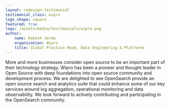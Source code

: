 ```yaml
---
layout: redesign-testimonial
testimonial_class: wipro
logo_shape: square
featured: true
logo: /assets/media/testimonials/wipro.png
author: 
    name: Rakesh Verma
    organization: Wipro
    title: Global Practice Head, Data Engineering & Platforms
---
```


More and more businesses consider open source to be an important part of their technology strategy. Wipro has been a pioneer and thought leader in Open Source with deep foundations into open source community and development process. We are delighted to see OpenSearch provide an open source search and analytics suite that could enhance some of our key services around log aggregation, operational monitoring and data observability. We look forward to actively contributing and participating in the OpenSearch community.